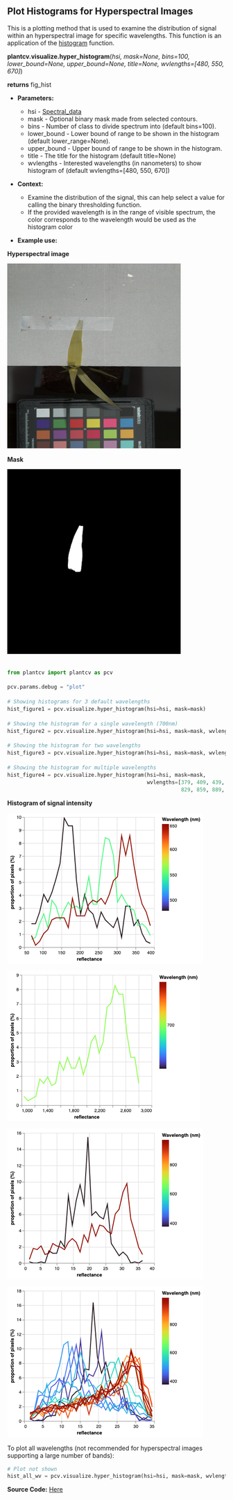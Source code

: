 ## Plot Histograms for Hyperspectral Images

This is a plotting method that is used to examine the distribution of signal within an hyperspectral image for 
specific wavelengths. This function is an application of the [histogram](visualize_histogram.md) function.

**plantcv.visualize.hyper_histogram**(*hsi, mask=None, bins=100, lower_bound=None, upper_bound=None, title=None, wvlengths=[480, 550, 670]*)

**returns** fig_hist

- **Parameters:**
    - hsi - [Spectral_data](Spectral_data.md)
    - mask - Optional binary mask made from selected contours.
    - bins - Number of class to divide spectrum into (default bins=100).
    - lower_bound - Lower bound of range to be shown in the histogram (default lower_range=None). 
    - upper_bound - Upper bound of range to be shown in the histogram. 
    - title - The title for the histogram (default title=None) 
    - wvlengths - Interested wavelengths (in nanometers) to show histogram of (default wvlengths=[480, 550, 670])
    
- **Context:**
    - Examine the distribution of the signal, this can help select a value for calling the binary thresholding function.
    - If the provided wavelength is in the range of visible spectrum, the color corresponds to the wavelength would be used as the histogram color
    
- **Example use:**
<!---
    - [Use In NIR Tutorial](nir_tutorial.md)
  --->

**Hyperspectral image**

![Screenshot](img/documentation_images/hyper_histogram/hyper.png)

**Mask**

![Screenshot](img/documentation_images/hyper_histogram/mask.png)

```python

from plantcv import plantcv as pcv

pcv.params.debug = "plot"

# Showing histograms for 3 default wavelengths
hist_figure1 = pcv.visualize.hyper_histogram(hsi=hsi, mask=mask)

# Showing the histogram for a single wavelength (700nm)
hist_figure2 = pcv.visualize.hyper_histogram(hsi=hsi, mask=mask, wvlengths=[700])

# Showing the histogram for two wavelengths 
hist_figure3 = pcv.visualize.hyper_histogram(hsi=hsi, mask=mask, wvlengths=[380, 970])

# Showing the histogram for multiple wavelengths
hist_figure4 = pcv.visualize.hyper_histogram(hsi=hsi, mask=mask, 
                                             wvlengths=[379, 409, 439, 469, 499, 529, 559, 568, 
                                                        829, 859, 889, 919, 949, 979, 987])

```

**Histogram of signal intensity**

![hist_default](img/documentation_images/hyper_histogram/hist_default_bands.png)

![hist_single](img/documentation_images/hyper_histogram/hist_single_band.png)

![hist_two](img/documentation_images/hyper_histogram/hist_two_bands.png)

![hist_multiple](img/documentation_images/hyper_histogram/hist_multiple_bands.png)

To plot all wavelengths (not recommended for hyperspectral images supporting a large number of bands):

```python
# Plot not shown
hist_all_wv = pcv.visualize.hyper_histogram(hsi=hsi, mask=mask, wvlengths=list(hsi.wavelength_dict.keys()))

```

**Source Code:** [Here](https://github.com/danforthcenter/plantcv/blob/main/plantcv/plantcv/visualize/hyper_histogram.py)
